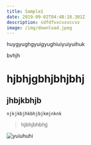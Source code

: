 ```yaml
---
title: Sample1
date: 2019-09-02T04:48:18.301Z
description: sdfdfvxcvxvccxv
image: /img/download.jpeg
---
```

huygyughgyuigyughiuiyuiyuihuk

bvhjh

# hjbhjgbhjbhjbhj

## jhbjkbhjb

```
njkjkbjhkbhjbjkmjnknk
```

> hjbhjbhbhjj
>
>

![yuiuhuhi](/img/download.jpeg "ughuihguikhk")
